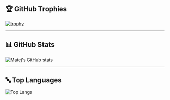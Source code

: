 ## 🏆 GitHub Trophies
[![trophy](https://github-profile-trophy.vercel.app/?username=lsxlmattl&theme=onedark&no-frame=true&row=1&column=6)](https://github.com/ryo-ma/github-profile-trophy)

---

## 📊 GitHub Stats
![Matej's GitHub stats](https://github-readme-stats.vercel.app/api?username=lsxlmattl&show_icons=true&include_all_commits=true&count_private=true&theme=tokyonight)

---

## 🔤 Top Languages
![Top Langs](https://github-readme-stats.vercel.app/api/top-langs/?username=lsxlmattl&layout=compact&langs_count=8&theme=tokyonight)
